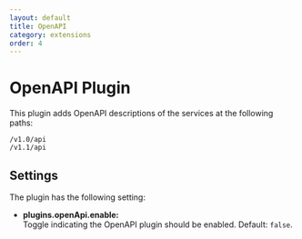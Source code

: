 ```yaml
---
layout: default
title: OpenAPI
category: extensions
order: 4
---
```


# OpenAPI Plugin

This plugin adds OpenAPI descriptions of the services at the following paths:

```
/v1.0/api
/v1.1/api
```

## Settings

The plugin has the following setting:

* **plugins.openApi.enable:**  
  Toggle indicating the OpenAPI plugin should be enabled. Default: `false`.

